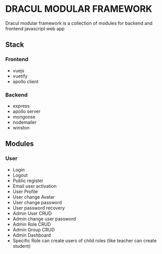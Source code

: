 # DRACUL MODULAR FRAMEWORK

Dracul modular framework is a collection of modules for backend and frontend javascript web app


## Stack

### Frontend

- vuejs
- vuetify
- apollo client

### Backend

- express
- apollo server
- mongoose
- nodemailer
- winston

## Modules

### User


- Login
- Logout
- Public register
- Email user activation
- User Profile
- User change Avatar
- User change password
- User password recovery
- Admin User CRUD
- Admin change user password
- Admin Role CRUD
- Admin Group CRUD
- Admin Dashboard
- Specific Role can create users of child roles (like teacher can create student)